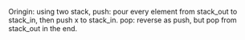 Oringin: using two stack, push: pour every element from stack_out to stack_in, then push x to stack_in. pop: reverse as push, but pop from stack_out in the end.

